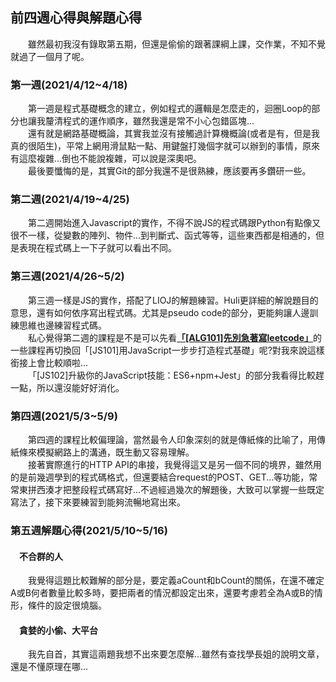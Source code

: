 ## 前四週心得與解題心得
&emsp;&emsp;雖然最初我沒有錄取第五期，但還是偷偷的跟著課綱上課，交作業，不知不覺就過了一個月了呢。 

### 第一週(2021/4/12~4/18)
&emsp;&emsp;第一週是程式基礎概念的建立，例如程式的邏輯是怎麼走的，迴圈Loop的部分也讓我釐清程式的運作順序，雖然我還是常不小心包錯區塊...  
&emsp;&emsp;還有就是網路基礎概論，其實我並沒有接觸過計算機概論(或者是有，但是我真的很陌生)，平常上網用滑鼠點一點、用鍵盤打幾個字就可以辦到的事情，原來有這麼複雜...倒也不能說複雜，可以說是深奧吧。  
&emsp;&emsp;最後要懺悔的是，其實Git的部分我還不是很熟練，應該要再多鑽研一些。

### 第二週(2021/4/19~4/25)
&emsp;&emsp;第二週開始進入Javascript的實作，不得不說JS的程式碼跟Python有點像又很不一樣，從變數的陣列、物件...到判斷式、函式等等，這些東西都是相通的，但是表現在程式碼上一下子就可以看出不同。

### 第三週(2021/4/26~5/2)
&emsp;&emsp;第三週一樣是JS的實作，搭配了LIOJ的解題練習。Huli更詳細的解說題目的意思，還有如何依序寫出程式碼。尤其是pseudo code的部分，更能夠讓人邊訓練思維也邊練習程式碼。  
&emsp;&emsp;私心覺得第二週的課程是不是可以先看<u>**「[ALG101]先別急著寫leetcode」**</u>的一些課程再切換回「[JS101]用JavaScript一步步打造程式基礎」呢?對我來說這樣銜接上會比較順啦...  
&emsp;&emsp;「[JS102]升級你的JavaScript技能：ES6+npm+Jest」的部分我看得比較趕一點，所以還沒能好好消化。

### 第四週(2021/5/3~5/9)
&emsp;&emsp;第四週的課程比較偏理論，當然最令人印象深刻的就是傳紙條的比喻了，用傳紙條來模擬網路上的溝通，既生動又容易理解。  
&emsp;&emsp;接著實際進行的HTTP API的串接，我覺得這又是另一個不同的境界，雖然用的是前幾週學到的程式碼格式，但還要結合request的POST、GET...等功能，常常東拼西湊才把整段程式碼寫好...不過經過幾次的解題後，大致可以掌握一些既定寫法了，接下來要練習到能夠流暢地寫出來。

### 第五週解題心得(2021/5/10~5/16)
#### &emsp;不合群的人
&emsp;&emsp;我覺得這題比較難解的部分是，要定義aCount和bCount的關係，在還不確定A或B何者數量比較多時，要把兩者的情況都設定出來，還要考慮若全為A或B的情形，條件的設定很燒腦。

#### &emsp;貪婪的小偷、大平台
&emsp;&emsp;我先自首，其實這兩題我想不出來要怎麼解...雖然有查找學長姐的說明文章，還是不懂原理在哪... 